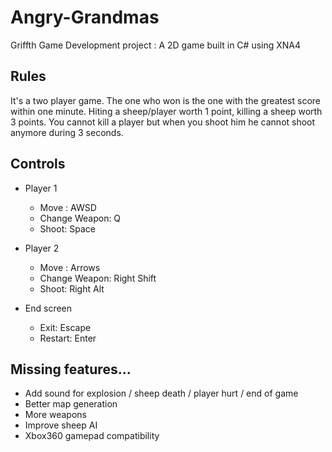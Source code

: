 # Angry-Grandmas

Griffth Game Development project : A 2D game built in C# using XNA4

## Rules
It's a two player game. The one who won is the one with the greatest score within one minute.
Hiting a sheep/player worth 1 point, killing a sheep worth 3 points.
You cannot kill a player but when you shoot him he cannot shoot anymore during 3 seconds.

## Controls
* Player 1
  * Move : AWSD
  * Change Weapon: Q
  * Shoot: Space

* Player 2
  * Move : Arrows
  * Change Weapon: Right Shift
  * Shoot: Right Alt

* End screen
  * Exit: Escape
  * Restart: Enter

## Missing features...
* Add sound for explosion / sheep death / player hurt / end of game
* Better map generation
* More weapons
* Improve sheep AI
* Xbox360 gamepad compatibility
